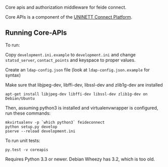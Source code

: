 
Core apis and authorization middleware for feide connect.

Core APIs is a component of the [UNINETT Connect Platform](http://feideconnect.no).



## Running Core-APIs

To run:

Copy `development.ini.example` to `development.ini` and change `statsd_server`, `contact_points` and keyspace to proper values.

Create an `ldap-config.json` file (look at `ldap-config.json.example` for syntax)

Make sure that libjpeg-dev, libffi-dev, libssl-dev and zlib1g-dev are installed

	apt-get install libjpeg-dev libffi-dev libssl-dev zlib1g-dev on Debian/Ubuntu


Then, assuming python3 is installed and virtualenvwrapper is configured, run these commands:

	mkvirtualenv -p `which python3` feideconnect
	python setup.py develop
	pserve --reload development.ini


To run unit tests:

	py.test -v coreapis

Requires Python 3.3 or newer. Debian Wheezy has 3.2, which is too old.
